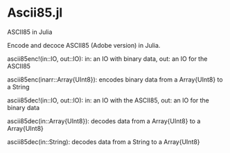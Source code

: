 # Ascii85.jl
ASCII85 in Julia

Encode and decoce ASCII85 (Adobe version) in Julia.

ascii85enc!(in::IO, out::IO):
  in: an IO with binary data,
  out: an IO for the ASCII85
  
ascii85enc(inarr::Array{UInt8}):
  encodes binary data from a Array{UInt8} to a String
  
ascii85dec!(in::IO, out::IO):
  in: an IO with the ASCII85,
  out: an IO for the binary data
 
ascii85dec(in::Array{UInt8}):
  decodes data from a Array{UInt8} to a Array{UInt8}
 
ascii85dec(in::String):
  decodes data from a String to a Array{UInt8}
